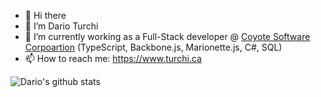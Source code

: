 - 👋 Hi there 
- 🔭 I’m Dario Turchi
- 🌱 I’m currently working as a Full-Stack developer @ [Coyote Software Corpoartion](https://www.coyotecorp.com/) (TypeScript, Backbone.js, Marionette.js, C#, SQL)
- 📫 How to reach me: https://www.turchi.ca

![Dario's github stats](https://github-readme-stats.vercel.app/api?username=0xDario&show_icons=true)
